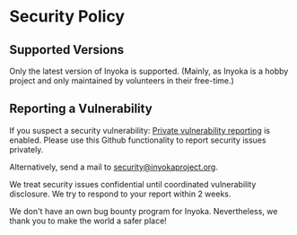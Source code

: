 # Security Policy

## Supported Versions

Only the latest version of Inyoka is supported.
(Mainly, as Inyoka is a hobby project and only maintained by volunteers in their free-time.)

## Reporting a Vulnerability

If you suspect a security vulnerability:
[Private vulnerability reporting](https://docs.github.com/en/code-security/security-advisories/guidance-on-reporting-and-writing-information-about-vulnerabilities/privately-reporting-a-security-vulnerability) is enabled.
Please use this Github functionality to report security issues privately.

Alternatively, send a mail to security@inyokaproject.org.

We treat security issues confidential until coordinated vulnerability disclosure.
We try to respond to your report within 2 weeks.

We don't have an own bug bounty program for Inyoka. Nevertheless, we thank you to make the world a safer place!

